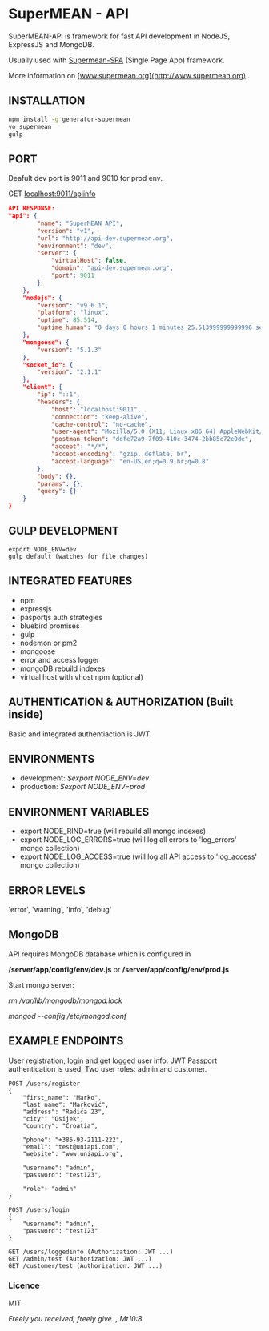 # SuperMEAN - API
SuperMEAN-API is framework for fast API development in NodeJS, ExpressJS and MongoDB.

Usually used with [Supermean-SPA](https://github.com/smikodanic/supermean-spa) (Single Page App) framework.

More information on [www.supermean.org](http://www.supermean.org) .



## INSTALLATION
```bash
npm install -g generator-supermean
yo supermean
gulp
```



## PORT
Deafult dev port is 9011 and 9010 for prod env.

GET [localhost:9011/apiinfo](http://localhost:9011/apiinfo)

```json
API RESPONSE:
"api": {
        "name": "SuperMEAN API",
        "version": "v1",
        "url": "http://api-dev.supermean.org",
        "environment": "dev",
        "server": {
            "virtualHost": false,
            "domain": "api-dev.supermean.org",
            "port": 9011
        }
    },
    "nodejs": {
        "version": "v9.6.1",
        "platform": "linux",
        "uptime": 85.514,
        "uptime_human": "0 days 0 hours 1 minutes 25.513999999999996 seconds"
    },
    "mongoose": {
        "version": "5.1.3"
    },
    "socket_io": {
        "version": "2.1.1"
    },
    "client": {
        "ip": "::1",
        "headers": {
            "host": "localhost:9011",
            "connection": "keep-alive",
            "cache-control": "no-cache",
            "user-agent": "Mozilla/5.0 (X11; Linux x86_64) AppleWebKit/537.36 (KHTML, like Gecko) Chrome/66.0.3359.181 Safari/537.36",
            "postman-token": "ddfe72a9-7f09-410c-3474-2bb85c72e9de",
            "accept": "*/*",
            "accept-encoding": "gzip, deflate, br",
            "accept-language": "en-US,en;q=0.9,hr;q=0.8"
        },
        "body": {},
        "params": {},
        "query": {}
    }
}
```



## GULP DEVELOPMENT
```
export NODE_ENV=dev
gulp default (watches for file changes)
```

## INTEGRATED FEATURES
- npm
- expressjs
- pasportjs auth strategies
- bluebird promises
- gulp
- nodemon or pm2
- mongoose
- error and access logger
- mongoDB rebuild indexes
- virtual host with vhost npm (optional)


## AUTHENTICATION & AUTHORIZATION (Built inside)
Basic and integrated authentiaction is JWT.


## ENVIRONMENTS
* development: *$export NODE_ENV=dev*
* production: *$export NODE_ENV=prod*


## ENVIRONMENT VARIABLES
- export NODE_RIND=true (will rebuild all mongo indexes)
- export NODE_LOG_ERRORS=true (will log all errors to 'log_errors' mongo collection)
- export NODE_LOG_ACCESS=true (will log all API access to 'log_access' mongo collection)


## ERROR LEVELS
'error', 'warning', 'info', 'debug'



## MongoDB
API requires MongoDB database which is configured in

**/server/app/config/env/dev.js**
or
**/server/app/config/env/prod.js**



Start mongo server:

*rm /var/lib/mongodb/mongod.lock*

*mongod --config /etc/mongod.conf*



## EXAMPLE ENDPOINTS
User registration, login and get logged user info. JWT Passport authentication is used.
Two user roles: admin and customer.
```
POST /users/register
{
    "first_name": "Marko",
    "last_name": "Marković",
    "address": "Radića 23",
    "city": "Osijek",
    "country": "Croatia",

    "phone": "+385-93-2111-222",
    "email": "test@uniapi.com",
    "website": "www.uniapi.org",

    "username": "admin",
    "password": "test123",

    "role": "admin"
}

POST /users/login
{
	"username": "admin",
	"password": "test123"
}

GET /users/loggedinfo (Authorization: JWT ...)
GET /admin/test (Authorization: JWT ...)
GET /customer/test (Authorization: JWT ...)
```




### Licence
MIT

*Freely you received, freely give. , Mt10:8*

